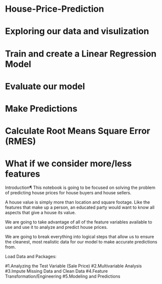 # House-Price-Prediction

# Exploring our data and visulization
# Train and create a Linear Regression Model
# Evaluate our model
# Make Predictions
# Calculate Root Means Square Error (RMES)
# What if we consider more/less features


Introduction¶
This notebook is going to be focused on solving the problem of predicting house prices for house buyers and house sellers.

A house value is simply more than location and square footage. Like the features that make up a person, an educated party would want to know all aspects that give a house its value.

We are going to take advantage of all of the feature variables available to use and use it to analyze and predict house prices.

We are going to break everything into logical steps that allow us to ensure the cleanest, most realistic data for our model to make accurate predictions from.

Load Data and Packages:

#1.Analyzing the Test Variable (Sale Price)
#2.Multivariable Analysis
#3.Impute Missing Data and Clean Data
#4.Feature Transformation/Engineering
#5.Modeling and Predictions

